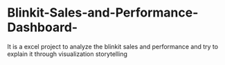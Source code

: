 # Blinkit-Sales-and-Performance-Dashboard-
It is a excel project to analyze the blinkit sales and performance and try to explain it through visualization storytelling 

